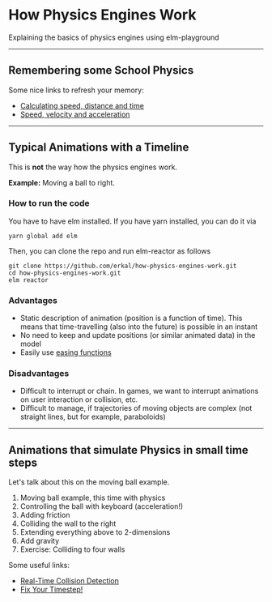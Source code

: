 # How Physics Engines Work

Explaining the basics of physics engines using elm-playground


---

## Remembering some School Physics

Some nice links to refresh your memory:

- [Calculating speed, distance and time](https://www.bbc.co.uk/bitesize/topics/z83rkqt/articles/zhbtng8#:~:text=The%20formula%20speed%20%3D%20distance%20%C3%B7,distance%20%3D%20speed%20%C3%97%20time)
- [Speed, velocity and acceleration](https://www.bbc.co.uk/bitesize/guides/z3bqtfr/revision/3)

---

## Typical Animations with a Timeline

This is **not** the way how the physics engines work.

**Example:** Moving a ball to right.


### How to run the code

You have to have elm installed. If you have yarn installed, you can do it via

```
yarn global add elm
```

Then, you can clone the repo and run elm-reactor as follows

```
git clone https://github.com/erkal/how-physics-engines-work.git
cd how-physics-engines-work.git
elm reactor
```

### Advantages

- Static description of animation (position is a function of time). This means that time-travelling (also into the future) is possible in an instant
- No need to keep and update positions (or similar animated data) in the model
- Easily use [easing functions](https://easings.net/)

### Disadvantages

- Difficult to interrupt or chain. In games, we want to interrupt animations on user interaction or collision, etc.
- Difficult to manage, if trajectories of moving objects are complex (not straight lines, but for example, paraboloids)

---

## Animations that simulate Physics in small time steps

Let's talk about this on the moving ball example.

1. Moving ball example, this time with physics
2. Controlling the ball with keyboard (acceleration!)
3. Adding friction
4. Colliding the wall to the right
5. Extending everything above to 2-dimensions
6. Add gravity
7. Exercise: Colliding to four walls

Some useful links:

- [Real-Time Collision Detection](http://www.r-5.org/files/books/computers/algo-list/realtime-3d/Christer_Ericson-Real-Time_Collision_Detection-EN.pdf)
- [Fix Your Timestep!](https://gafferongames.com/post/fix_your_timestep/)
